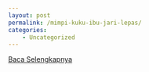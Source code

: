 ```yaml
---
layout: post
permalink: /mimpi-kuku-ibu-jari-lepas/
categories:
    - Uncategorized
---
```


[Baca Selengkapnya](/06)